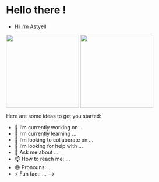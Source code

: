 # Hello there !

- Hi I'm Astyell


<img height="200" align="center" src="https://github-readme-stats.vercel.app/api?username=astyell&show_icons=true&theme=radical&rank_icon=github&include_all_commits=true" />
<img height="200" align="center" src="https://github-readme-stats.vercel.app/api/top-langs?username=astyell&layout=compact&langs_count=8&theme=radical" />


Here are some ideas to get you started:

- 🔭 I’m currently working on ...
- 🌱 I’m currently learning ...
- 👯 I’m looking to collaborate on ...
- 🤔 I’m looking for help with ...
- 💬 Ask me about ...
- 📫 How to reach me: ...
- 😄 Pronouns: ...
- ⚡ Fun fact: ...
-->
